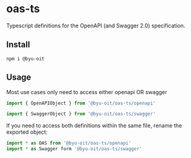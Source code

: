 # oas-ts

Typescript definitions for the OpenAPI (and Swagger 2.0) specification.

## Install

```
npm i @byu-oit
```

## Usage

Most use cases only need to access either openapi OR swagger

```ts
import { OpenAPIObject } from '@byu-oit/oas-ts/openapi'
```

```ts
import { SwaggerObject } from '@byu-oit/oas-ts/swagger'
```

If you need to access both definitions within the same file, rename the exported object:

```ts
import * as OAS from '@byu-oit/oas-ts/openapi'
import * as Swagger form '@byu-oit/oas-ts/swagger'
```
